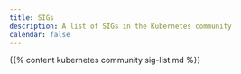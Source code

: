 ```yaml
---
title: SIGs 
description: A list of SIGs in the Kubernetes community
calendar: false
---
```


{{% content kubernetes community sig-list.md %}}
